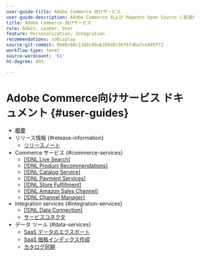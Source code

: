 ```yaml
---
user-guide-title: Adobe Commerce 向けサービス
user-guide-description: Adobe Commerce および Magento Open Source に拡張機能を提供するホストサービスのドキュメントとリソース。
title: Adobe Commerce 向けサービス
role: Admin, Leader, User
feature: Personalization, Integration
recommendations: noDisplay
source-git-commit: 0b0bc88c13d8c90a6209d9156f6fd6a7ce040f72
workflow-type: tm+mt
source-wordcount: '61'
ht-degree: 45%

---
```


# Adobe Commerce向けサービス ドキュメント {#user-guides}

- [概要](home.md)
- リリース情報 {#release-information}
   - [リリースノート](/help/landing/release-notes-all.md)
- Commerce サービス {#commerce-services}
   - [[!DNL Live Search]](https://experienceleague.adobe.com/docs/commerce-merchant-services/live-search/overview.html)
   - [[!DNL Product Recommendations]](https://experienceleague.adobe.com/docs/commerce-merchant-services/product-recommendations/guide-overview.html)
   - [[!DNL Catalog Service]](https://experienceleague.adobe.com/docs/commerce-merchant-services/catalog-service/guide-overview.html)
   - [[!DNL Payment Services]](https://experienceleague.adobe.com/docs/commerce-merchant-services/payment-services/guide-overview.html)
   - [[!DNL Store Fulfillment]](https://experienceleague.adobe.com/docs/commerce-merchant-services/store-fulfillment/guide-overview.html)
   - [[!DNL Amazon Sales Channel]](https://experienceleague.adobe.com/docs/commerce-channels/amazon/guide-overview.html)
   - [[!DNL Channel Manager]](https://experienceleague.adobe.com/docs/commerce-channels/channel-manager/guide-overview.html)
- Integration services {#integration-services}
   - [[!DNL Data Connection]](https://experienceleague.adobe.com/docs/commerce-merchant-services/data-connection/overview.html)
   - [サービスコネクタ](/help/landing/saas.md)
- データ ツール {#data-services}
   - [SaaS データのエクスポート ](https://experienceleague.adobe.com/docs/commerce-merchant-services/saas-data-export/overview.html)
   - [SaaS 価格インデックス作成 ](https://experienceleague.adobe.com/docs/commerce-merchant-services/price-indexer/price-indexing.html)
   - [カタログ同期](/help/landing/catalog-sync.md)





